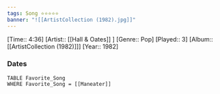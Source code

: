 ```yaml
---
tags: Song ⭐⭐⭐⭐⭐ 
banner: "![[ArtistCollection (1982).jpg]]"
---
```

[Time:: 4:36]
[Artist:: [[Hall & Oates]] ]
[Genre:: Pop]
[Played:: 3]
[Album:: [[ArtistCollection (1982)]]]
[Year:: 1982]
### Dates
````dataview
TABLE Favorite_Song
WHERE Favorite_Song = [[Maneater]]
````